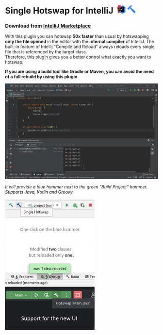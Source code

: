 # Single Hotswap for IntelliJ ![](.artwork/intellij.png)

### Download from [IntelliJ Marketplace](https://plugins.jetbrains.com/plugin/14832-single-hotswap)

With this plugin you can hotswap **50x faster** than usual by hotswapping **only the file opened** in the editor with
the **internal compiler** of IntelliJ. The built-in feature of Intellij "Compile and Reload" always reloads every single file that is referenced by the target
class.<br>
Therefore, this plugin gives you a better control what exactly you want to hotswap.

**If you are using a build tool like Gradle or Maven, you can avoid the need of a full rebuild by using this plugin.**

![Demo](.artwork/demo.gif)

*It will provide a blue hammer next to the green "Build Project" hammer.*<br>
*Supports Java, Kotlin and Groovy*

![Hotswap button](.artwork/hotswap_button.png)
![One reloaded](.artwork/one_reloaded.png)
![New UI](.artwork/new_ui.png)
